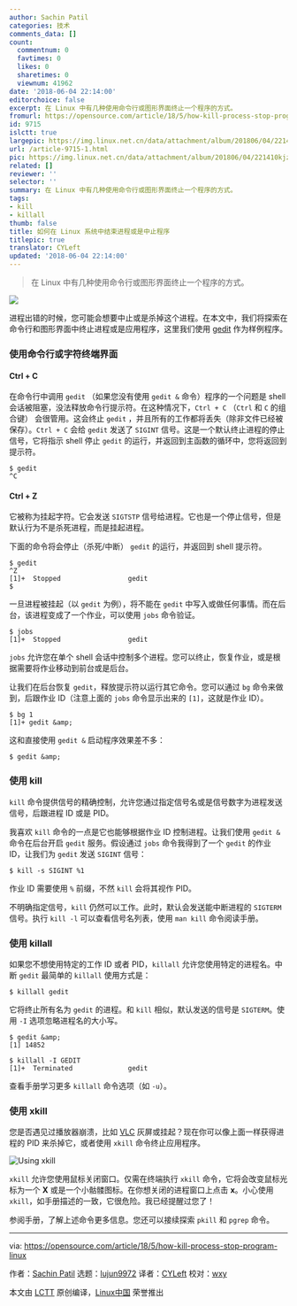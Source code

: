 ```yaml
---
author: Sachin Patil
categories: 技术
comments_data: []
count:
  commentnum: 0
  favtimes: 0
  likes: 0
  sharetimes: 0
  viewnum: 41962
date: '2018-06-04 22:14:00'
editorchoice: false
excerpt: 在 Linux 中有几种使用命令行或图形界面终止一个程序的方式。
fromurl: https://opensource.com/article/18/5/how-kill-process-stop-program-linux
id: 9715
islctt: true
largepic: https://img.linux.net.cn/data/attachment/album/201806/04/221410kjzxqzhnwxy5ng6n.jpg
url: /article-9715-1.html
pic: https://img.linux.net.cn/data/attachment/album/201806/04/221410kjzxqzhnwxy5ng6n.jpg.thumb.jpg
related: []
reviewer: ''
selector: ''
summary: 在 Linux 中有几种使用命令行或图形界面终止一个程序的方式。
tags:
- kill
- killall
thumb: false
title: 如何在 Linux 系统中结束进程或是中止程序
titlepic: true
translator: CYLeft
updated: '2018-06-04 22:14:00'
---
```



> 
> 在 Linux 中有几种使用命令行或图形界面终止一个程序的方式。
> 
> 
> 


![](/data/attachment/album/201806/04/221410kjzxqzhnwxy5ng6n.jpg)


进程出错的时候，您可能会想要中止或是杀掉这个进程。在本文中，我们将探索在命令行和图形界面中终止进程或是应用程序，这里我们使用 [gedit](https://wiki.gnome.org/Apps/Gedit) 作为样例程序。


### 使用命令行或字符终端界面


#### Ctrl + C


在命令行中调用 `gedit` （如果您没有使用 `gedit &` 命令）程序的一个问题是 shell 会话被阻塞，没法释放命令行提示符。在这种情况下，`Ctrl + C` （`Ctrl` 和 `C` 的组合键） 会很管用。这会终止 `gedit` ，并且所有的工作都将丢失（除非文件已经被保存）。`Ctrl + C` 会给 `gedit` 发送了 `SIGINT` 信号。这是一个默认终止进程的停止信号，它将指示 shell 停止 `gedit` 的运行，并返回到主函数的循环中，您将返回到提示符。



```
$ gedit
^C

```

#### Ctrl + Z


它被称为挂起字符。它会发送 `SIGTSTP` 信号给进程。它也是一个停止信号，但是默认行为不是杀死进程，而是挂起进程。


下面的命令将会停止（杀死/中断） `gedit` 的运行，并返回到 shell 提示符。



```
$ gedit
^Z
[1]+  Stopped                 gedit
$

```

一旦进程被挂起（以 `gedit` 为例），将不能在 `gedit` 中写入或做任何事情。而在后台，该进程变成了一个作业，可以使用 `jobs` 命令验证。



```
$ jobs
[1]+  Stopped                 gedit

```

`jobs` 允许您在单个 shell 会话中控制多个进程。您可以终止，恢复作业，或是根据需要将作业移动到前台或是后台。


让我们在后台恢复 `gedit`，释放提示符以运行其它命令。您可以通过 `bg` 命令来做到，后跟作业 ID（注意上面的 `jobs` 命令显示出来的 `[1]`，这就是作业 ID）。



```
$ bg 1
[1]+ gedit &amp;

```

这和直接使用 `gedit &` 启动程序效果差不多：



```
$ gedit &amp;

```

### 使用 kill


`kill` 命令提供信号的精确控制，允许您通过指定信号名或是信号数字为进程发送信号，后跟进程 ID 或是 PID。


我喜欢 `kill` 命令的一点是它也能够根据作业 ID 控制进程。让我们使用 `gedit &` 命令在后台开启 `gedit` 服务。假设通过 `jobs` 命令我得到了一个 `gedit` 的作业 ID，让我们为 `gedit` 发送 `SIGINT` 信号：



```
$ kill -s SIGINT %1

```

作业 ID 需要使用 `%` 前缀，不然 `kill` 会将其视作 PID。


不明确指定信号，`kill` 仍然可以工作。此时，默认会发送能中断进程的 `SIGTERM` 信号。执行 `kill -l` 可以查看信号名列表，使用 `man kill` 命令阅读手册。


### 使用 killall


如果您不想使用特定的工作 ID 或者 PID，`killall` 允许您使用特定的进程名。中断 `gedit` 最简单的 `killall` 使用方式是：



```
$ killall gedit

```

它将终止所有名为 `gedit` 的进程。和 `kill` 相似，默认发送的信号是 `SIGTERM`。使用 `-I` 选项忽略进程名的大小写。



```
$ gedit &amp;
[1] 14852

$ killall -I GEDIT
[1]+  Terminated              gedit

```

查看手册学习更多 `killall` 命令选项（如 `-u`）。


### 使用 xkill


您是否遇见过播放器崩溃，比如 [VLC](https://www.videolan.org/vlc/index.html) 灰屏或挂起？现在你可以像上面一样获得进程的 PID 来杀掉它，或者使用 `xkill` 命令终止应用程序。


![Using xkill](/data/attachment/album/201806/04/221425pvqtbbhuvpcqhiu4.png "Using xkill")


`xkill` 允许您使用鼠标关闭窗口。仅需在终端执行 `xkill` 命令，它将会改变鼠标光标为一个 **X** 或是一个小骷髅图标。在你想关闭的进程窗口上点击 **x**。小心使用 `xkill`，如手册描述的一致，它很危险。我已经提醒过您了！


参阅手册，了解上述命令更多信息。您还可以接续探索 `pkill` 和 `pgrep` 命令。




---


via: <https://opensource.com/article/18/5/how-kill-process-stop-program-linux>


作者：[Sachin Patil](https://opensource.com/users/psachin) 选题：[lujun9972](https://github.com/lujun9972) 译者：[CYLeft](https://github.com/CYLeft) 校对：[wxy](https://github.com/wxy)


本文由 [LCTT](https://github.com/LCTT/TranslateProject) 原创编译，[Linux中国](https://linux.cn/) 荣誉推出
